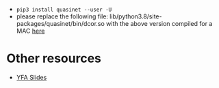 + `pip3 install quasinet --user -U`
+ please replace the following file:
lib/python3.8/site-packages/quasinet/bin/dcor.so
with the above version compiled for a MAC [here]( /uploads/dcor.so)

# Other resources

+ [YFA Slides]( /uploads/Slides_CHATTOPADHYAY_YFA2020.pdf)